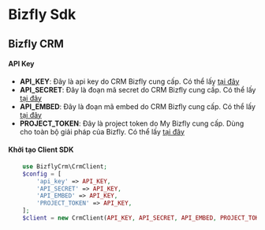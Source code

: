 # Bizfly Sdk 

## Bizfly CRM
#### API Key
- **API_KEY**: Đây là api key do CRM Bizfly cung cấp. Có thể lấy [tại đây](https://crm.bizfly.vn/project/api)
- **API_SECRET**: Đây là đoạn mã secret do CRM Bizfly cung cấp. Có thể lấy [tại đây](https://crm.bizfly.vn/project/api)
- **API_EMBED**: Đây là đoạn mã embed do CRM Bizfly cung cấp. Có thể lấy [tại đây](https://crm.bizfly.vn/project/api)
- **PROJECT_TOKEN**:  Đây là project token do My Bizfly cung cấp. Dùng cho toàn bộ giải pháp của Bizfly. Có thể lấy [tại đây](https://crm.bizfly.vn/project/api)

#### Khởi tạo Client SDK
```php
    use BizflyCrm\CrmClient;
    $config = [
        'api_key' => API_KEY,
        'API_SECRET' => API_KEY,
        'API_EMBED' => API_KEY,
        'PROJECT_TOKEN' => API_KEY,
    ];
    $client = new CrmClient(API_KEY, API_SECRET, API_EMBED, PROJECT_TOKEN);
  
```